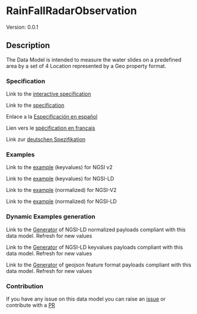 # RainFallRadarObservation
Version: 0.0.1

## Description 

The Data Model is intended to measure the water slides on a predefined area by a set of 4 Location represented by a Geo property format.
### Specification

Link to the [interactive specification](https://swagger.lab.fiware.org/?url=https://github.com/smart-data-models/dataModel.Environment/blob/master/RainFallRadarObservation/swagger.yaml)

Link to the [specification](https://github.com/smart-data-models/dataModel.Environment/blob/master/RainFallRadarObservation/doc/spec.md)

Enlace a la [Especificación en español](https://github.com/smart-data-models/dataModel.Environment/blob/master/RainFallRadarObservation/doc/spec_ES.md)

Lien vers le [spécification en français](https://github.com/smart-data-models/dataModel.Environment/blob/master/RainFallRadarObservation/doc/spec_FR.md)

Link zur [deutschen Spezifikation](https://github.com/smart-data-models/dataModel.Environment/blob/master/RainFallRadarObservation/doc/spec_DE.md)
### Examples

Link to the [example](https://github.com/smart-data-models/dataModel.Environment/blob/master/RainFallRadarObservation/examples/example.json) (keyvalues) for NGSI v2

Link to the [example](https://github.com/smart-data-models/dataModel.Environment/blob/master/RainFallRadarObservation/examples/example.jsonld) (keyvalues) for NGSI-LD

Link to the [example](https://github.com/smart-data-models/dataModel.Environment/blob/master/RainFallRadarObservation/examples/example-normalized.json) (normalized) for NGSI-V2

Link to the [example](https://github.com/smart-data-models/dataModel.Environment/blob/master/RainFallRadarObservation/examples/example-normalized.jsonld) (normalized) for NGSI-LD
### Dynamic Examples generation

Link to the [Generator](https://smartdatamodels.org/extra/ngsi-ld_generator.php?schemaUrl=https://raw.githubusercontent.com/smart-data-models/dataModel.Environment/master/RainFallRadarObservation/schema.json&email=info@smartdatamodels.org) of NGSI-LD normalized payloads compliant with this data model. Refresh for new values

Link to the [Generator](https://smartdatamodels.org/extra/ngsi-ld_generator_keyvalues.php?schemaUrl=https://raw.githubusercontent.com/smart-data-models/dataModel.Environment/master/RainFallRadarObservation/schema.json&email=info@smartdatamodels.org) of NGSI-LD keyvalues payloads compliant with this data model. Refresh for new values

Link to the [Generator](https://smartdatamodels.org/extra/geojson_features_generator_v1.0.php?schemaUrl=https://raw.githubusercontent.com/smart-data-models/dataModel.Environment/master/RainFallRadarObservation/schema.json&email=info@smartdatamodels.org) of geojson feature format payloads compliant with this data model. Refresh for new values
### Contribution

 If you have any issue on this data model you can raise an [issue](https://github.com/smart-data-models/dataModel.Environment/issues)  or contribute with a [PR](https://github.com/smart-data-models/dataModel.Environment/pulls)